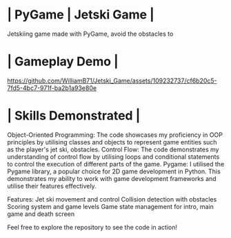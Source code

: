 # | PyGame | Jetski Game |

Jetskiing game made with PyGame, avoid the obstacles to 

# | Gameplay Demo |
https://github.com/WilliamB71/Jetski_Game/assets/109232737/cf6b20c5-7fd5-4bc7-971f-ba2b1a93e80e

# | Skills Demonstrated |
Object-Oriented Programming: The code showcases my proficiency in OOP principles by utilising classes and objects to represent game entities such as the player's jet ski, obstacles.
Control Flow: The code demonstrates my understanding of control flow by utilising loops and conditional statements to control the execution of different parts of the game.
Pygame: I utilised the Pygame library, a popular choice for 2D game development in Python. This demonstrates my ability to work with game development frameworks and utilise their features effectively.

Features:
Jet ski movement and control
Collision detection with obstacles
Scoring system and game levels
Game state management for intro, main game and death screen

Feel free to explore the repository to see the code in action!


